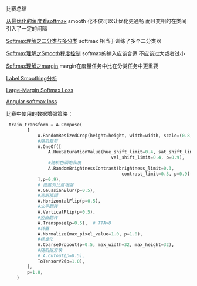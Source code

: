 比赛总结

[从最优化的角度看softmax](https://zhuanlan.zhihu.com/p/45014864) smooth 化不仅可以让优化更通畅 而且变相的在类间引入了一定的间隔

[Softmax理解之二分类与多分类](https://zhuanlan.zhihu.com/p/45368976)  softmax 相当于训练了多个二分类器

[Softmax理解之Smooth程度控制](https://zhuanlan.zhihu.com/p/49939159) softmax的输入应该合适 不应该过大或者过小

[Softmax理解之margin](https://zhuanlan.zhihu.com/p/52108088) margin在度量任务中比在分类任务中更重要

[Label Smoothing分析](https://zhuanlan.zhihu.com/p/302843504)

[Large-Margin Softmax Loss](https://blog.csdn.net/u014380165/article/details/76864572)

[Angular softmax loss](https://zhuanlan.zhihu.com/p/95447796)

比赛中使用的数据增强策略：

```python
 train_transform = A.Compose(
        [
            A.RandomResizedCrop(height=height, width=width, scale=(0.8, 1.0), p=1.0),
            #随机裁剪
            A.OneOf([
                A.HueSaturationValue(hue_shift_limit=0.4, sat_shift_limit=0.4,
                                        val_shift_limit=0.4, p=0.9),
                #随机色调饱和度
                A.RandomBrightnessContrast(brightness_limit=0.3,
                                            contrast_limit=0.3, p=0.9),
            ],p=0.9), 
            # 亮度对比度增强
            A.GaussianBlur(p=0.5),
            #高斯模糊
            A.HorizontalFlip(p=0.5),
            #水平翻转
            A.VerticalFlip(p=0.5),
            #竖直翻转
            A.Transpose(p=0.5),  # TTA×8
            #转置
            A.Normalize(max_pixel_value=1.0, p=1.0),
            #标准化
            A.CoarseDropout(p=0.5, max_width=32, max_height=32),
            #随机抠方块
            # A.Cutout(p=0.5),
            ToTensorV2(p=1.0),
        ],
        p=1.0,
    )
```

#